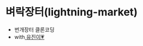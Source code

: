 <h1> 벼락장터(lightning-market)</h1>
<ul>
  <li>번개장터 클론코딩</li>
  <li>with<a href="https://github.com/uuuuujin" target="_blank"> 유진이💗</a></li>
</ul>
